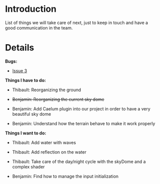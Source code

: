 # Introduction #

List of things we will take care of next, just to keep in touch and have a good communication in the team.


# Details #

<b>Bugs:</b>
  * [Issue 3](https://code.google.com/p/the-house-of-phthah/issues/detail?id=3)

<b>Things I have to do:</b>
  * Thibault: Reorganizing the ground

  * ~~Benjamin: Reorganizing the current sky dome~~
  * Benjamin: Add Caelum plugin into our project in order to have a very beautiful sky dome
  * Benjamin: Understand how the terrain behave to make it work properly

<b>Things I want to do:</b>

  * Thibault: Add water with waves
  * Thibault: Add reflection on the water
  * Thibault: Take care of the day/night cycle with the skyDome and a complex shader

  * Benjamin: Find how to manage the input initialization